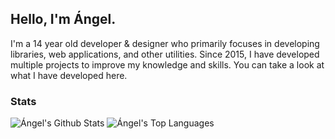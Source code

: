 ## Hello, I'm Ángel.

I'm a 14 year old developer & designer who primarily focuses in developing libraries, web applications, and other utilities. Since 2015, I have developed multiple projects to improve my knowledge and skills. You can take a look at what I have developed here.

### Stats
![Ángel's Github Stats](https://github-readme-stats.vercel.app/api?username=angelcarias&theme=vue-dark&show_icons=true)
![Ángel's Top Languages](https://github-readme-stats.vercel.app/api/top-langs/?username=angelcarias&theme=vue-dark&layout=compact&show_icons=true&exclude_repos=macao)
